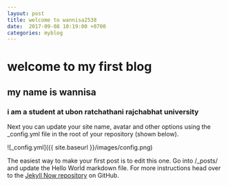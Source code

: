```yaml
---
layout: post
title: welcome to wannisa2538
date:  2017-09-08 10:19:00 +0700
categories: myblog
---
```


# welcome to my first blog
## my name is wannisa
### i am a student at ubon ratchathani rajchabhat university
Next you can update your site name, avatar and other options using the _config.yml file in the root of your repository (shown below).

![_config.yml]({{ site.baseurl }}/images/config.png)

The easiest way to make your first post is to edit this one. Go into /_posts/ and update the Hello World markdown file. For more instructions head over to the [Jekyll Now repository](https://github.com/barryclark/jekyll-now) on GitHub.
